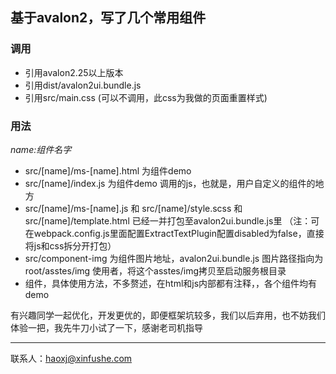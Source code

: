 ## 基于avalon2，写了几个常用组件

### 调用

- 引用avalon2.25以上版本
- 引用dist/avalon2ui.bundle.js
- 引用src/main.css (可以不调用，此css为我做的页面重置样式)

### 用法 

*name:组件名字*

- src/[name]/ms-[name].html 为组件demo
- src/[name]/index.js 为组件demo 调用的js，也就是，用户自定义的组件的地方
- src/[name]/ms-[name].js   和  src/[name]/style.scss  和 src/[name]/template.html  已经一并打包至avalon2ui.bundle.js里 （注：可在webpack.config.js里面配置ExtractTextPlugin配置disabled为false，直接将js和css拆分开打包）  
- src/component-img 为组件图片地址，avalon2ui.bundle.js 图片路径指向为 root/asstes/img  使用者，将这个asstes/img拷贝至启动服务根目录
- 组件，具体使用方法，不多赘述，在html和js内部都有注释，，各个组件均有demo



有兴趣同学一起优化，开发更优的，即便框架坑较多，我们以后弃用，也不妨我们体验一把，我先牛刀小试了一下，感谢老司机指导

------

联系人：haoxj@xinfushe.com

